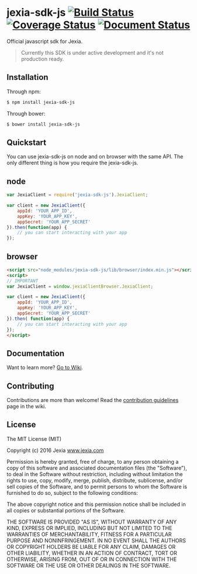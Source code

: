 # jexia-sdk-js [![Build Status](https://travis-ci.org/jexia-inc/jexia-sdk-js.svg?branch=master)](https://travis-ci.org/jexia-inc/jexia-sdk-js) [![Coverage Status](https://coveralls.io/repos/jexia-inc/jexia-sdk-js/badge.svg?branch=master&service=github)](https://coveralls.io/github/jexia-inc/jexia-sdk-js?branch=master) [![Document Status](https://doc.esdoc.org/github.com/jexia-inc/jexia-sdk-js/badge.svg)](https://doc.esdoc.org/github.com/jexia-inc/jexia-sdk-js/)
Official javascript sdk for Jexia.

>Currently this SDK is under active development and it's not production ready.

## Installation
Through npm:
```bash
$ npm install jexia-sdk-js
```
Through bower:
```bash
$ bower install jexia-sdk-js
```

## Quickstart
You can use jexia-sdk-js on node and on browser with the same API.
The only different thing is how you require the jexia-sdk-js.

## node
```js
var JexiaClient = require('jexia-sdk-js').JexiaClient;

var client = new JexiaClient({
    appId: 'YOUR_APP_ID',
    appKey: 'YOUR_APP_KEY',
    appSecret: 'YOUR_APP_SECRET'
}).then(function(app) {
    // you can start interacting with your app
});
```
## browser
```html
<script src="node_modules/jexia-sdk-js/lib/browser/index.min.js"></script>
<script>
// IMPORTANT
var JexiaClient = window.jexiaClientBrowser.JexiaClient;

var client = new JexiaClient({
    appId: 'YOUR_APP_ID',
    appKey: 'YOUR_APP_KEY',
    appSecret: 'YOUR_APP_SECRET'
}).then( function(app) {
    // you can start interacting with your app
});
</script>
```

## Documentation
Want to learn more? [Go to Wiki](https://github.com/jexia-inc/jexia-sdk-js/wiki).

## Contributing
Contributions are more than welcome!
Read the [contribution guidelines](https://github.com/jexia-inc/jexia-sdk-js/wiki/Contribution-Guidelines.md) page in the wiki.

## License

The MIT License (MIT)

Copyright (c) 2016 Jexia www.jexia.com

Permission is hereby granted, free of charge, to any person obtaining a copy
of this software and associated documentation files (the "Software"), to deal
in the Software without restriction, including without limitation the rights
to use, copy, modify, merge, publish, distribute, sublicense, and/or sell
copies of the Software, and to permit persons to whom the Software is
furnished to do so, subject to the following conditions:

The above copyright notice and this permission notice shall be included in all
copies or substantial portions of the Software.

THE SOFTWARE IS PROVIDED "AS IS", WITHOUT WARRANTY OF ANY KIND, EXPRESS OR
IMPLIED, INCLUDING BUT NOT LIMITED TO THE WARRANTIES OF MERCHANTABILITY,
FITNESS FOR A PARTICULAR PURPOSE AND NONINFRINGEMENT. IN NO EVENT SHALL THE
AUTHORS OR COPYRIGHT HOLDERS BE LIABLE FOR ANY CLAIM, DAMAGES OR OTHER
LIABILITY, WHETHER IN AN ACTION OF CONTRACT, TORT OR OTHERWISE, ARISING FROM,
OUT OF OR IN CONNECTION WITH THE SOFTWARE OR THE USE OR OTHER DEALINGS IN THE
SOFTWARE.
